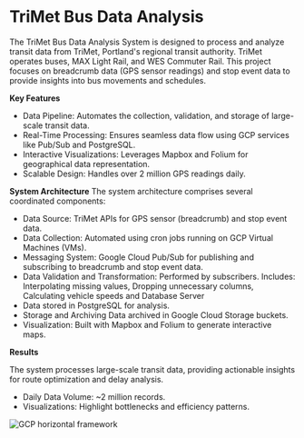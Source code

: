 # TriMet Bus Data Analysis

The TriMet Bus Data Analysis System is designed to process and analyze transit data from TriMet, Portland's regional transit authority. TriMet operates buses, MAX Light Rail, and WES Commuter Rail. This project focuses on breadcrumb data (GPS sensor readings) and stop event data to provide insights into bus movements and schedules.

**Key Features**

- Data Pipeline: Automates the collection, validation, and storage of large-scale transit data.
- Real-Time Processing: Ensures seamless data flow using GCP services like Pub/Sub and PostgreSQL.
- Interactive Visualizations: Leverages Mapbox and Folium for geographical data representation.
- Scalable Design: Handles over 2 million GPS readings daily.

**System Architecture**
The system architecture comprises several coordinated components:
- Data Source: TriMet APIs for GPS sensor (breadcrumb) and stop event data.
- Data Collection: Automated using cron jobs running on GCP Virtual Machines (VMs).
- Messaging System: Google Cloud Pub/Sub for publishing and subscribing to breadcrumb and stop event data.
- Data Validation and Transformation: Performed by subscribers. Includes: Interpolating missing values, Dropping unnecessary columns, Calculating vehicle speeds and Database Server
- Data stored in PostgreSQL for analysis.
- Storage and Archiving Data archived in Google Cloud Storage buckets.
- Visualization: Built with Mapbox and Folium to generate interactive maps.

**Results**

The system processes large-scale transit data, providing actionable insights for route optimization and delay analysis.
- Daily Data Volume: ~2 million records.
- Visualizations: Highlight bottlenecks and efficiency patterns.

![GCP horizontal framework](https://github.com/chethana613/TriMet/assets/56347342/4852cfc1-b22f-4f96-9fdd-eac9654d90b6)
